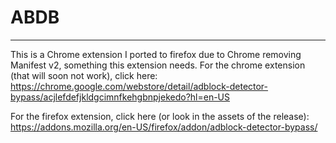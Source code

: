 # ABDB
***
This is a Chrome extension I ported to firefox due to Chrome removing Manifest v2, something this extension needs. For the chrome extension (that will soon not work), click here:\
https://chrome.google.com/webstore/detail/adblock-detector-bypass/acjlefdefjkldgcimnfkehgbnpjekedo?hl=en-US


For the firefox extension, click here (or look in the assets of the release):\
https://addons.mozilla.org/en-US/firefox/addon/adblock-detector-bypass/
